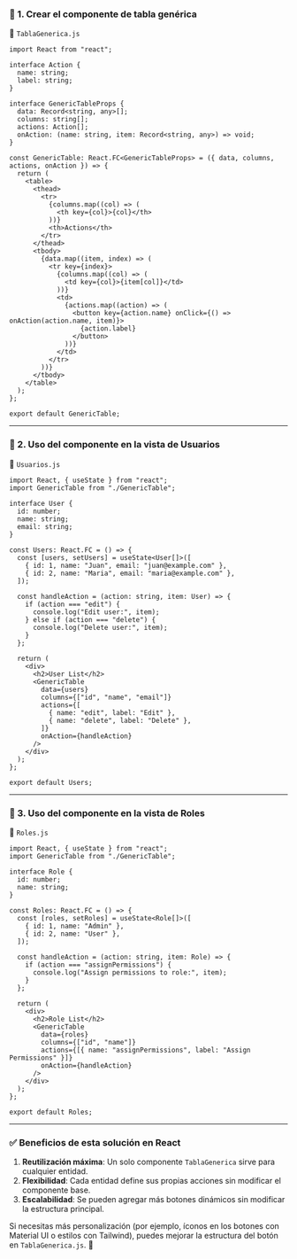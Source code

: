 ### **📌 1. Crear el componente de tabla genérica**
📄 `TablaGenerica.js`
```tsx
import React from "react";

interface Action {
  name: string;
  label: string;
}

interface GenericTableProps {
  data: Record<string, any>[];
  columns: string[];
  actions: Action[];
  onAction: (name: string, item: Record<string, any>) => void;
}

const GenericTable: React.FC<GenericTableProps> = ({ data, columns, actions, onAction }) => {
  return (
    <table>
      <thead>
        <tr>
          {columns.map((col) => (
            <th key={col}>{col}</th>
          ))}
          <th>Actions</th>
        </tr>
      </thead>
      <tbody>
        {data.map((item, index) => (
          <tr key={index}>
            {columns.map((col) => (
              <td key={col}>{item[col]}</td>
            ))}
            <td>
              {actions.map((action) => (
                <button key={action.name} onClick={() => onAction(action.name, item)}>
                  {action.label}
                </button>
              ))}
            </td>
          </tr>
        ))}
      </tbody>
    </table>
  );
};

export default GenericTable;

```

---

### **📌 2. Uso del componente en la vista de Usuarios**
📄 `Usuarios.js`
```tsx
import React, { useState } from "react";
import GenericTable from "./GenericTable";

interface User {
  id: number;
  name: string;
  email: string;
}

const Users: React.FC = () => {
  const [users, setUsers] = useState<User[]>([
    { id: 1, name: "Juan", email: "juan@example.com" },
    { id: 2, name: "Maria", email: "maria@example.com" },
  ]);

  const handleAction = (action: string, item: User) => {
    if (action === "edit") {
      console.log("Edit user:", item);
    } else if (action === "delete") {
      console.log("Delete user:", item);
    }
  };

  return (
    <div>
      <h2>User List</h2>
      <GenericTable
        data={users}
        columns={["id", "name", "email"]}
        actions={[
          { name: "edit", label: "Edit" },
          { name: "delete", label: "Delete" },
        ]}
        onAction={handleAction}
      />
    </div>
  );
};

export default Users;

```

---

### **📌 3. Uso del componente en la vista de Roles**
📄 `Roles.js`
```tsx
import React, { useState } from "react";
import GenericTable from "./GenericTable";

interface Role {
  id: number;
  name: string;
}

const Roles: React.FC = () => {
  const [roles, setRoles] = useState<Role[]>([
    { id: 1, name: "Admin" },
    { id: 2, name: "User" },
  ]);

  const handleAction = (action: string, item: Role) => {
    if (action === "assignPermissions") {
      console.log("Assign permissions to role:", item);
    }
  };

  return (
    <div>
      <h2>Role List</h2>
      <GenericTable
        data={roles}
        columns={["id", "name"]}
        actions={[{ name: "assignPermissions", label: "Assign Permissions" }]}
        onAction={handleAction}
      />
    </div>
  );
};

export default Roles;

```

---

### **✅ Beneficios de esta solución en React**
1. **Reutilización máxima**: Un solo componente `TablaGenerica` sirve para cualquier entidad.  
2. **Flexibilidad**: Cada entidad define sus propias acciones sin modificar el componente base.  
3. **Escalabilidad**: Se pueden agregar más botones dinámicos sin modificar la estructura principal.  

Si necesitas más personalización (por ejemplo, íconos en los botones con Material UI o estilos con Tailwind), puedes mejorar la estructura del botón en `TablaGenerica.js`. 🚀
